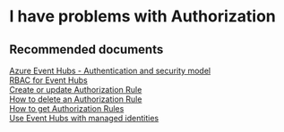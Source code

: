 <properties
    pageTitle="I have problems with Authorization"
    description="I have problems with Authorization"
    service="microsoft.eventhub"
    resource="namespaces"
    ms.author="v-miegge, chiragpa"
    author="v-miegge"
    displayOrder=""
    selfHelpType="generic"
    supportTopicIds="32636945"
    resourceTags=""
    productPesIds="16125"
    cloudEnvironments="public,BlackForest,Fairfax"
    articleId="54ef2ec1-c731-4d6f-b6fb-3964a3edf213"
/>

# I have problems with Authorization

## Recommended documents

[Azure Event Hubs - Authentication and security model](https://docs.microsoft.com/en-us/azure/event-hubs/event-hubs-authentication-and-security-model-overview)<br>
[RBAC for Event Hubs](https://docs.microsoft.com/en-us/azure/event-hubs/event-hubs-role-based-access-control)<br>
[Create or update Authorization Rule](https://docs.microsoft.com/rest/api/eventhub/eventhubs/createorupdateauthorizationrule)<br>
[How to delete an Authorization Rule](https://docs.microsoft.com/en-us/rest/api/eventhub/eventhubs/deleteauthorizationrule)<br>
[How to get Authorization Rules](https://docs.microsoft.com/en-us/rest/api/eventhub/eventhubs/getauthorizationrule)<br>
[Use Event Hubs with managed identities](https://docs.microsoft.com/en-us/azure/event-hubs/event-hubs-managed-service-identity#use-event-hubs-with-managed-identities-for-azure-resources)
